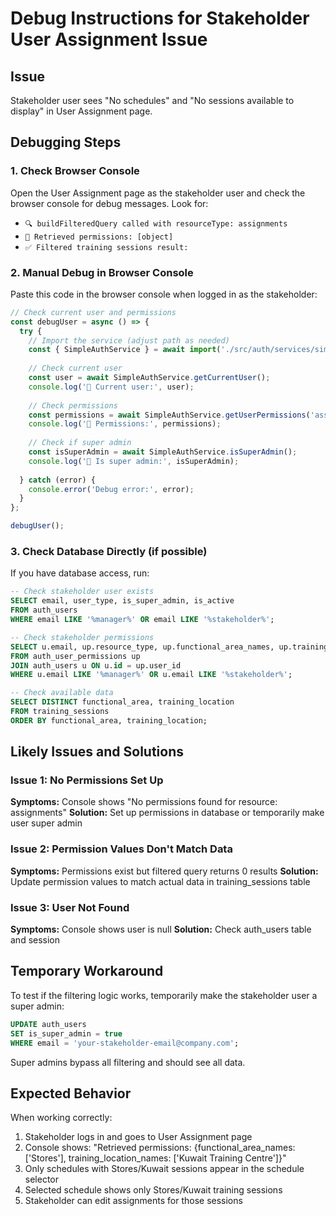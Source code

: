 # Debug Instructions for Stakeholder User Assignment Issue

## Issue
Stakeholder user sees "No schedules" and "No sessions available to display" in User Assignment page.

## Debugging Steps

### 1. Check Browser Console
Open the User Assignment page as the stakeholder user and check the browser console for debug messages. Look for:

- `🔍 buildFilteredQuery called with resourceType: assignments`
- `🔐 Retrieved permissions: [object]`
- `✅ Filtered training sessions result:`

### 2. Manual Debug in Browser Console

Paste this code in the browser console when logged in as the stakeholder:

```javascript
// Check current user and permissions
const debugUser = async () => {
  try {
    // Import the service (adjust path as needed)
    const { SimpleAuthService } = await import('./src/auth/services/simpleAuthService.js');
    
    // Check current user
    const user = await SimpleAuthService.getCurrentUser();
    console.log('👤 Current user:', user);
    
    // Check permissions
    const permissions = await SimpleAuthService.getUserPermissions('assignments');
    console.log('🔐 Permissions:', permissions);
    
    // Check if super admin
    const isSuperAdmin = await SimpleAuthService.isSuperAdmin();
    console.log('👑 Is super admin:', isSuperAdmin);
    
  } catch (error) {
    console.error('Debug error:', error);
  }
};

debugUser();
```

### 3. Check Database Directly (if possible)

If you have database access, run:

```sql
-- Check stakeholder user exists
SELECT email, user_type, is_super_admin, is_active 
FROM auth_users 
WHERE email LIKE '%manager%' OR email LIKE '%stakeholder%';

-- Check stakeholder permissions
SELECT u.email, up.resource_type, up.functional_area_names, up.training_location_names
FROM auth_user_permissions up
JOIN auth_users u ON u.id = up.user_id
WHERE u.email LIKE '%manager%' OR u.email LIKE '%stakeholder%';

-- Check available data
SELECT DISTINCT functional_area, training_location 
FROM training_sessions 
ORDER BY functional_area, training_location;
```

## Likely Issues and Solutions

### Issue 1: No Permissions Set Up
**Symptoms:** Console shows "No permissions found for resource: assignments"
**Solution:** Set up permissions in database or temporarily make user super admin

### Issue 2: Permission Values Don't Match Data
**Symptoms:** Permissions exist but filtered query returns 0 results
**Solution:** Update permission values to match actual data in training_sessions table

### Issue 3: User Not Found
**Symptoms:** Console shows user is null
**Solution:** Check auth_users table and session

## Temporary Workaround

To test if the filtering logic works, temporarily make the stakeholder user a super admin:

```sql
UPDATE auth_users 
SET is_super_admin = true 
WHERE email = 'your-stakeholder-email@company.com';
```

Super admins bypass all filtering and should see all data.

## Expected Behavior

When working correctly:
1. Stakeholder logs in and goes to User Assignment page
2. Console shows: "Retrieved permissions: {functional_area_names: ['Stores'], training_location_names: ['Kuwait Training Centre']}"
3. Only schedules with Stores/Kuwait sessions appear in the schedule selector
4. Selected schedule shows only Stores/Kuwait training sessions
5. Stakeholder can edit assignments for those sessions